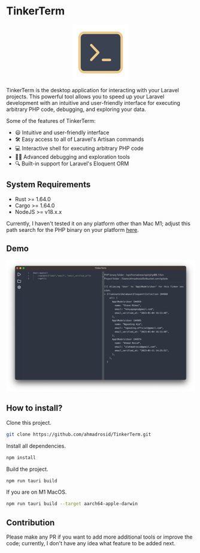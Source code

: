 # TinkerTerm

<p align="center">
    <img src="TinkerTerm.png" alt="TinkerTerm" width="150"/>
</p>

TinkerTerm is the desktop application for interacting with your Laravel projects. This powerful tool allows you to speed up your Laravel development with an intuitive and user-friendly interface for executing arbitrary PHP code, debugging, and exploring your data.

Some of the features of TinkerTerm:
- 😃 Intuitive and user-friendly interface
- 🛠️ Easy access to all of Laravel's Artisan commands
- 💻 Interactive shell for executing arbitrary PHP code
- 🕵️‍♂️ Advanced debugging and exploration tools
- 🔍 Built-in support for Laravel's Eloquent ORM

## System Requirements

- Rust >= 1.64.0 
- Cargo >= 1.64.0
- NodeJS >= v18.x.x

Currently, I haven't tested it on any platform other than Mac M1; adjust this path search for the PHP binary on your platform [here](https://github.com/ahmadrosid/TinkerTerm/blob/main/src-tauri/src/main.rs#L31).

## Demo

![demo](/demo.png)

## How to install?

Clone this project.
```bash
git clone https://github.com/ahmadrosid/TinkerTerm.git
```

Install all dependencies.
```bash
npm install
```

Build the project.
```bash
npm run tauri build
```

If you are on M1 MacOS.
```bash
npm run tauri build --target aarch64-apple-darwin
```

## Contribution

Please make any PR if you want to add more additional tools or improve the code; currently, I don't have any idea what feature to be added next.

